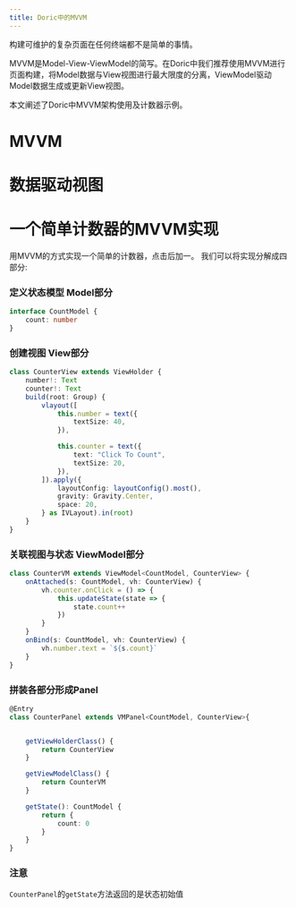 ```yaml
---
title: Doric中的MVVM
---
```

构建可维护的复杂页面在任何终端都不是简单的事情。

MVVM是Model-View-ViewModel的简写。在Doric中我们推荐使用MVVM进行页面构建，将Model数据与View视图进行最大限度的分离，ViewModel驱动Model数据生成或更新View视图。

本文阐述了Doric中MVVM架构使用及计数器示例。

# MVVM

## 

# 数据驱动视图

# 一个简单计数器的MVVM实现

用MVVM的方式实现一个简单的计数器，点击后加一。
我们可以将实现分解成四部分:

### 定义状态模型 Model部分

```typescript
interface CountModel {
    count: number
}
```

### 创建视图 View部分 

```typescript
class CounterView extends ViewHolder {
    number!: Text
    counter!: Text
    build(root: Group) {
        vlayout([
            this.number = text({
                textSize: 40,
            }),

            this.counter = text({
                text: "Click To Count",
                textSize: 20,
            }),
        ]).apply({
            layoutConfig: layoutConfig().most(),
            gravity: Gravity.Center,
            space: 20,
        } as IVLayout).in(root)
    }
}
```

### 关联视图与状态 ViewModel部分

```typeScript
class CounterVM extends ViewModel<CountModel, CounterView> {
    onAttached(s: CountModel, vh: CounterView) {
        vh.counter.onClick = () => {
            this.updateState(state => {
                state.count++
            })
        }
    }
    onBind(s: CountModel, vh: CounterView) {
        vh.number.text = `${s.count}`
    }
}
```

### 拼装各部分形成Panel

```typescript
@Entry
class CounterPanel extends VMPanel<CountModel, CounterView>{


    getViewHolderClass() {
        return CounterView
    }

    getViewModelClass() {
        return CounterVM
    }

    getState(): CountModel {
        return {
            count: 0
        }
    }
}
```

### 注意
`CounterPanel`的`getState`方法返回的是状态初始值